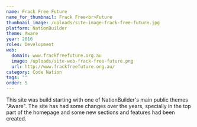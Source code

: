 ```yaml
---
name: Frack Free Future
name_for_thumbnail: Frack Free<br>Future
thumbnail_image: /uploads/site-image-frack-free-future.jpg
platform: NationBuilder
theme: Aware
year: 2016
roles: Development
web:
  domain: www.frackfreefuture.org.au
  image: /uploads/site-web-frack-free-future.png
  url: http://www.frackfreefuture.org.au/
category: Code Nation
tags: ""
order: 5
---
```


This site was build starting with one of NationBuilder's main public themes "Aware". The site has had some changes over the years, specially in the top part of the homepage and some new sections and features had been created.